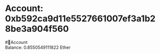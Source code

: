 
Account: 0xb592ca9d11e5527661007ef3a1b28be3a904f560
===================================================
  
#📜Account  
Balance: 0.8550549111822 Ether